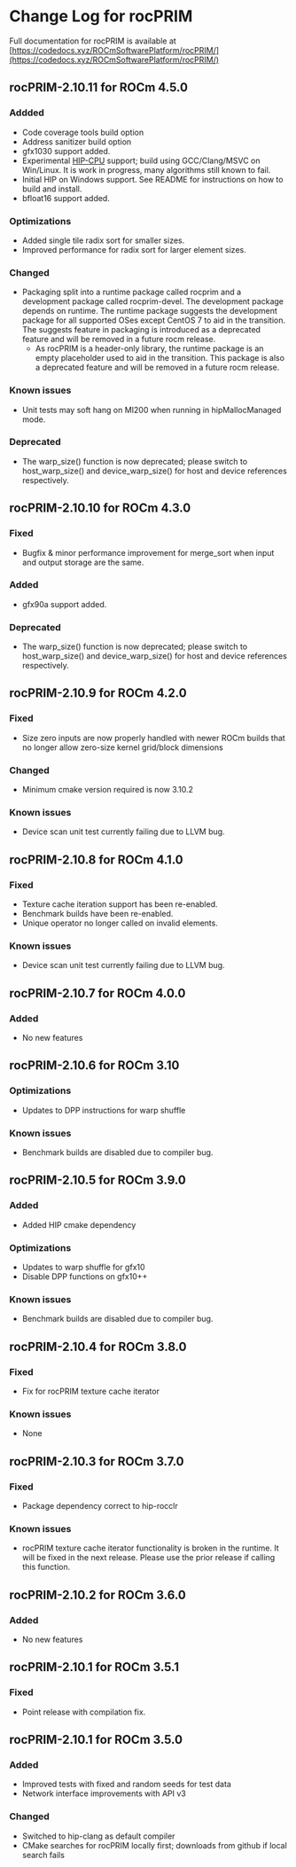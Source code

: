 # Change Log for rocPRIM

Full documentation for rocPRIM is available at [https://codedocs.xyz/ROCmSoftwarePlatform/rocPRIM/](https://codedocs.xyz/ROCmSoftwarePlatform/rocPRIM/)

## rocPRIM-2.10.11 for ROCm 4.5.0
### Addded
- Code coverage tools build option
- Address sanitizer build option
- gfx1030 support added.
- Experimental [HIP-CPU](https://github.com/ROCm-Developer-Tools/HIP-CPU) support; build using GCC/Clang/MSVC on Win/Linux. It is work in progress, many algorithms still known to fail.
- Initial HIP on Windows support. See README for instructions on how to build and install.
- bfloat16 support added.
### Optimizations
- Added single tile radix sort for smaller sizes.
- Improved performance for radix sort for larger element sizes.
### Changed
- Packaging split into a runtime package called rocprim and a development package called rocprim-devel. The development package depends on runtime. The runtime package suggests the development package for all supported OSes except CentOS 7 to aid in the transition. The suggests feature in packaging is introduced as a deprecated feature and will be removed in a future rocm release.
    - As rocPRIM is a header-only library, the runtime package is an empty placeholder used to aid in the transition. This package is also a deprecated feature and will be removed in a future rocm release.
### Known issues
- Unit tests may soft hang on MI200 when running in hipMallocManaged mode.
### Deprecated
- The warp_size() function is now deprecated; please switch to host_warp_size() and device_warp_size() for host and device references respectively.

## rocPRIM-2.10.10 for ROCm 4.3.0
### Fixed
- Bugfix & minor performance improvement for merge_sort when input and output storage are the same.
### Added
- gfx90a support added.
### Deprecated
- The warp_size() function is now deprecated; please switch to host_warp_size() and device_warp_size() for host and device references respectively.

## rocPRIM-2.10.9 for ROCm 4.2.0
### Fixed
- Size zero inputs are now properly handled with newer ROCm builds that no longer allow zero-size kernel grid/block dimensions
### Changed
- Minimum cmake version required is now 3.10.2
### Known issues
- Device scan unit test currently failing due to LLVM bug.

## rocPRIM-2.10.8 for ROCm 4.1.0
### Fixed
- Texture cache iteration support has been re-enabled.
- Benchmark builds have been re-enabled.
- Unique operator no longer called on invalid elements.
### Known issues
- Device scan unit test currently failing due to LLVM bug.

## rocPRIM-2.10.7 for ROCm 4.0.0
### Added
- No new features

## rocPRIM-2.10.6 for ROCm 3.10
### Optimizations
- Updates to DPP instructions for warp shuffle
### Known issues
- Benchmark builds are disabled due to compiler bug.

## rocPRIM-2.10.5 for ROCm 3.9.0
### Added
- Added HIP cmake dependency
### Optimizations
- Updates to warp shuffle for gfx10
- Disable DPP functions on gfx10++
### Known issues
- Benchmark builds are disabled due to compiler bug.

## rocPRIM-2.10.4 for ROCm 3.8.0
### Fixed
- Fix for rocPRIM texture cache iterator
### Known issues
- None

## rocPRIM-2.10.3 for ROCm 3.7.0
### Fixed
- Package dependency correct to hip-rocclr
### Known issues
- rocPRIM texture cache iterator functionality is broken in the runtime. It will be fixed in the next release. Please use the prior release if calling this function.

## rocPRIM-2.10.2 for ROCm 3.6.0
### Added
- No new features

## rocPRIM-2.10.1 for ROCm 3.5.1
### Fixed
- Point release with compilation fix.

## rocPRIM-2.10.1 for ROCm 3.5.0
### Added
- Improved tests with fixed and random seeds for test data
- Network interface improvements with API v3
### Changed
- Switched to hip-clang as default compiler
- CMake searches for rocPRIM locally first; downloads from github if local search fails
